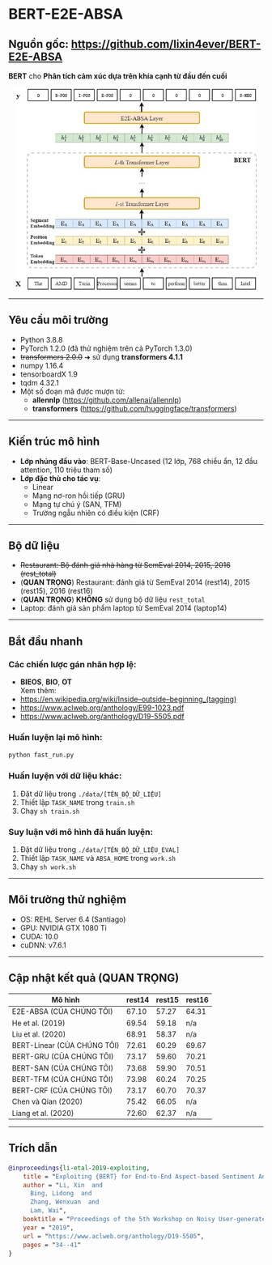 
# BERT-E2E-ABSA
## Nguồn gốc: https://github.com/lixin4ever/BERT-E2E-ABSA  
**BERT** cho **Phân tích cảm xúc dựa trên khía cạnh từ đầu đến cuối**

<p align="center">
    <img src="architecture.jpg" height="400"/>
</p>

---

## Yêu cầu môi trường
- Python 3.8.8  
- PyTorch 1.2.0 (đã thử nghiệm trên cả PyTorch 1.3.0)  
- ~~transformers 2.0.0~~ ➜ sử dụng **transformers 4.1.1**  
- numpy 1.16.4  
- tensorboardX 1.9  
- tqdm 4.32.1  
- Một số đoạn mã được mượn từ:
  - **allennlp** (https://github.com/allenai/allennlp)  
  - **transformers** (https://github.com/huggingface/transformers)  

---

## Kiến trúc mô hình
- **Lớp nhúng đầu vào**: BERT-Base-Uncased (12 lớp, 768 chiều ẩn, 12 đầu attention, 110 triệu tham số)  
- **Lớp đặc thù cho tác vụ**:
  - Linear  
  - Mạng nơ-ron hồi tiếp (GRU)  
  - Mạng tự chú ý (SAN, TFM)  
  - Trường ngẫu nhiên có điều kiện (CRF)  

---

## Bộ dữ liệu
- ~~Restaurant: Bộ đánh giá nhà hàng từ SemEval 2014, 2015, 2016 (rest_total)~~  
- (**QUAN TRỌNG**) Restaurant: đánh giá từ SemEval 2014 (rest14), 2015 (rest15), 2016 (rest16)  
- (**QUAN TRỌNG**) **KHÔNG** sử dụng bộ dữ liệu `rest_total`  
- Laptop: đánh giá sản phẩm laptop từ SemEval 2014 (laptop14)  

---

## Bắt đầu nhanh
### Các chiến lược gán nhãn hợp lệ:  
- **BIEOS**, **BIO**, **OT**  
Xem thêm:
- https://en.wikipedia.org/wiki/Inside–outside–beginning_(tagging)  
- https://www.aclweb.org/anthology/E99-1023.pdf  
- https://www.aclweb.org/anthology/D19-5505.pdf  

### Huấn luyện lại mô hình:
```bash
python fast_run.py
```

### Huấn luyện với dữ liệu khác:
1. Đặt dữ liệu trong `./data/[TÊN_BỘ_DỮ_LIỆU]`  
2. Thiết lập `TASK_NAME` trong `train.sh`  
3. Chạy `sh train.sh`  

### Suy luận với mô hình đã huấn luyện:
1. Đặt dữ liệu trong `./data/[TÊN_BỘ_DỮ_LIỆU_EVAL]`  
2. Thiết lập `TASK_NAME` và `ABSA_HOME` trong `work.sh`  
3. Chạy `sh work.sh`  

---

## Môi trường thử nghiệm
- OS: REHL Server 6.4 (Santiago)  
- GPU: NVIDIA GTX 1080 Ti  
- CUDA: 10.0  
- cuDNN: v7.6.1  

---

## Cập nhật kết quả (**QUAN TRỌNG**)

| Mô hình | rest14 | rest15 | rest16 |
|--------|--------|--------|--------|
| E2E-ABSA (CỦA CHÚNG TÔI) | 67.10 | 57.27 | 64.31 |
| He et al. (2019) | 69.54 | 59.18 | n/a |
| Liu et al. (2020) | 68.91 | 58.37 | n/a |
| BERT-Linear (CỦA CHÚNG TÔI) | 72.61 | 60.29 | 69.67 |
| BERT-GRU (CỦA CHÚNG TÔI) | 73.17 | 59.60 | 70.21 |
| BERT-SAN (CỦA CHÚNG TÔI) | 73.68 | 59.90 | 70.51 |
| BERT-TFM (CỦA CHÚNG TÔI) | 73.98 | 60.24 | 70.25 |
| BERT-CRF (CỦA CHÚNG TÔI) | 73.17 | 60.70 | 70.37 |
| Chen và Qian (2020) | 75.42 | 66.05 | n/a |
| Liang et al. (2020) | 72.60 | 62.37 | n/a |

---

## Trích dẫn
```bibtex
@inproceedings{li-etal-2019-exploiting,
    title = "Exploiting {BERT} for End-to-End Aspect-based Sentiment Analysis",
    author = "Li, Xin  and
      Bing, Lidong  and
      Zhang, Wenxuan  and
      Lam, Wai",
    booktitle = "Proceedings of the 5th Workshop on Noisy User-generated Text (W-NUT 2019)",
    year = "2019",
    url = "https://www.aclweb.org/anthology/D19-5505",
    pages = "34--41"
}
```
